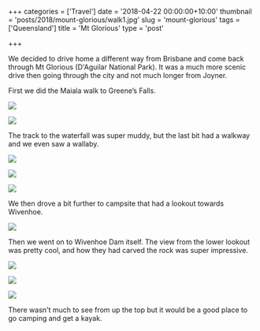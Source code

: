 +++
categories = ['Travel']
date = '2018-04-22 00:00:00+10:00'
thumbnail = 'posts/2018/mount-glorious/walk1.jpg'
slug = 'mount-glorious'
tags = ['Queensland']
title = 'Mt Glorious'
type = 'post'

+++

We decided to drive home a different way from Brisbane and come back through Mt Glorious (D'Aguilar National Park).
It was a much more scenic drive then going through the city and not much longer from Joyner.

First we did the Maiala walk to Greene’s Falls.

![](walk1.jpg "")

![](walk2.jpg "")

The track to the waterfall was super muddy, but the last bit had a walkway and we even saw a wallaby.

![](wallaby.jpg "")

![](falls1.jpg "")

![](falls2.jpg "")

We then drove a bit further to campsite that had a lookout towards Wivenhoe.

![](lookout.jpg "")

Then we went on to Wivenhoe Dam itself. The view from the lower lookout was pretty
cool, and how they had carved the rock was super impressive.

![](wivenhoe1.jpg "")

![](wivenhoe2.jpg "")

![](wivenhoe3.jpg "")

There wasn't much to see from up the top but it would be a good place to go camping and get a kayak.